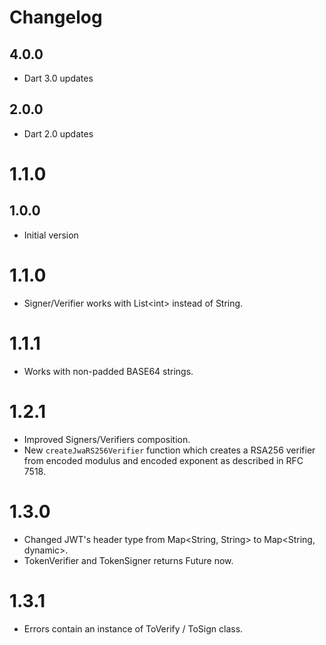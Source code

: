 # Changelog

## 4.0.0
- Dart 3.0 updates

## 2.0.0

- Dart 2.0 updates

# 1.1.0

## 1.0.0

- Initial version

# 1.1.0

- Signer/Verifier works with List\<int> instead of String.

# 1.1.1

- Works with non-padded BASE64 strings.

# 1.2.1

- Improved Signers/Verifiers composition.
- New ```createJwaRS256Verifier``` function which creates a RSA256 verifier from encoded modulus and encoded exponent as described in RFC 7518.

# 1.3.0

- Changed JWT's header type from Map<String, String> to Map<String, dynamic>.
- TokenVerifier and TokenSigner returns Future now.

# 1.3.1

- Errors contain an instance of ToVerify / ToSign class.